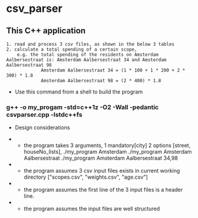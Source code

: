 # csv_parser

## This C++ application

    1. read and process 3 csv files, as shown in the below 3 tables
    2. calculate a total spending of a certain scope, 
        e.g. the total spending of the residents on Amsterdam Aalbersestraat is: Amsterdam Aalbersestraat 34 and Amsterdam Aalbersestraat 98
                 Amsterdam Aalbersestraat 34 = (1 * 100 + 1 * 200 + 2 * 300) * 1.8
                 Amsterdam Aalbersestraat 98 = (2 * 400) * 1.8
 

 * Use this command from a shell to build the program
 ###  g++ -o my_progam -std=c++1z -O2 -Wall -pedantic csvparser.cpp -lstdc++fs
   
* Design considerations 

 * - the program takes 3 arguments, 1 mandatory[city] 2 options [street, houseNo_lists],
    ./my_program Amsterdam
    ./my_program Amsterdam Aalbersestraat
    ./my_program Amsterdam Aalbersestraat 34,98
    
 * - the program assumes 3 csv input files exists in current working directory ["scopes.csv", "weights.csv", "age.csv"]
 * - the program assumes the first line of the 3 input files  is a header line.
 * - the program assumes the input files are well structured
                
